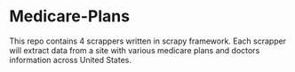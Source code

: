 # Medicare-Plans

This repo contains 4 scrappers written in scrapy framework. Each scrapper will extract data from a site with various medicare plans and doctors information across United States.
